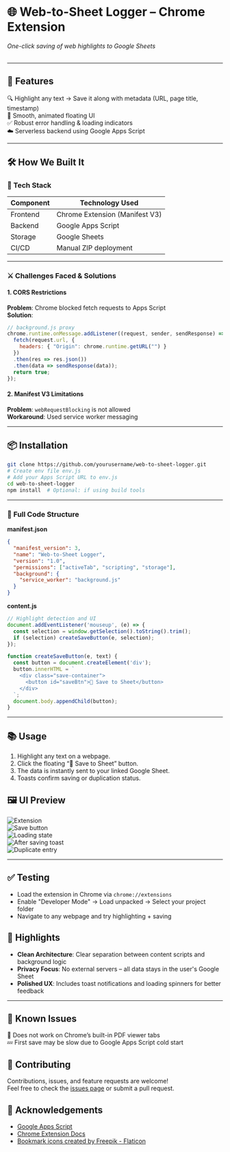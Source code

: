 # 🌐 Web-to-Sheet Logger – Chrome Extension  
*One-click saving of web highlights to Google Sheets*  
<br/>

---

## 🚀 Features  
🔍 Highlight any text → Save it along with metadata (URL, page title, timestamp)  
💫 Smooth, animated floating UI  
✅ Robust error handling & loading indicators  
☁️ Serverless backend using Google Apps Script  

---

## 🛠️ How We Built It

### 🔧 Tech Stack

| Component  | Technology Used                |
|------------|--------------------------------|
| Frontend   | Chrome Extension (Manifest V3) |
| Backend    | Google Apps Script             |
| Storage    | Google Sheets                  |
| CI/CD      | Manual ZIP deployment          |

---

### ⚔️ Challenges Faced & Solutions

#### 1. **CORS Restrictions**  
**Problem**: Chrome blocked fetch requests to Apps Script  
**Solution**:  
```js
// background.js proxy
chrome.runtime.onMessage.addListener((request, sender, sendResponse) => {
  fetch(request.url, { 
    headers: { "Origin": chrome.runtime.getURL("") } 
  })
  .then(res => res.json())
  .then(data => sendResponse(data));
  return true;
});
```

#### 2. **Manifest V3 Limitations**  
**Problem**: `webRequestBlocking` is not allowed  
**Workaround**: Used service worker messaging

---

## 📦 Installation

```bash
git clone https://github.com/yourusername/web-to-sheet-logger.git
# Create env file env.js
# Add your Apps Script URL to env.js
cd web-to-sheet-logger
npm install  # Optional: if using build tools
```

---

### 📁 Full Code Structure

**manifest.json**
```json
{
  "manifest_version": 3,
  "name": "Web-to-Sheet Logger",
  "version": "1.0",
  "permissions": ["activeTab", "scripting", "storage"],
  "background": {
    "service_worker": "background.js"
  }
}
```

**content.js**
```js
// Highlight detection and UI
document.addEventListener('mouseup', (e) => {
  const selection = window.getSelection().toString().trim();
  if (selection) createSaveButton(e, selection);
});

function createSaveButton(e, text) {
  const button = document.createElement('div');
  button.innerHTML = `
    <div class="save-container">
      <button id="saveBtn">💾 Save to Sheet</button>
    </div>
  `;
  document.body.appendChild(button);
}
```

---
## 📚 Usage

1. Highlight any text on a webpage.
2. Click the floating “💾 Save to Sheet” button.
3. The data is instantly sent to your linked Google Sheet.
4. Toasts confirm saving or duplication status.

## 🖼️ UI Preview

![Extension](/public/extension.png)  
![Save button](/public/save.png)  
![Loading state](/public/loading.png)  
![After saving toast](/public/saved.png)  
![Duplicate entry](/public/duplicate.png)

---
## ✅ Testing

- Load the extension in Chrome via `chrome://extensions`
- Enable "Developer Mode" → Load unpacked → Select your project folder
- Navigate to any webpage and try highlighting + saving

## 🌟 Highlights

- **Clean Architecture**: Clear separation between content scripts and background logic  
- **Privacy Focus**: No external servers – all data stays in the user's Google Sheet  
- **Polished UX**: Includes toast notifications and loading spinners for better feedback

---

## 🐞 Known Issues

🚫 Does not work on Chrome’s built-in PDF viewer tabs  
💤 First save may be slow due to Google Apps Script cold start

## 🤝 Contributing

Contributions, issues, and feature requests are welcome!  
Feel free to check the [issues page](https://github.com/adarshsingh1706/Web-to-sheet-logger/issues) or submit a pull request.

## 🙏 Acknowledgements

- [Google Apps Script](https://developers.google.com/apps-script/)
- [Chrome Extension Docs](https://developer.chrome.com/docs/extensions/)
- <a href="https://www.flaticon.com/free-icons/bookmark" title="bookmark icons">Bookmark icons created by Freepik - Flaticon</a>
